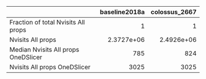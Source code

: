 |                                     |   baseline2018a |   colossus_2667 |
|:------------------------------------|----------------:|----------------:|
| Fraction of total Nvisits All props |      1          |      1          |
| Nvisits All props                   |      2.3727e+06 |      2.4926e+06 |
| Median Nvisits All props OneDSlicer |    785          |    824          |
| Nvisits All props OneDSlicer        |   3025          |   3025          |
